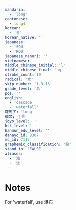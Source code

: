 ```yaml
---
mandarin:
  - 'lóng'
cantonese:
  - lung4
korean:
  - '롱'
korean_native: ''
japanese:
  - 'SOU'
  - 'ROU'
japanese_nanori: ''
vietnamese:
middle_chinese_initial: 'l'
middle_chinese_final: 'uŋ'
stroke_count: 19
radical: '水'
skip_number: '1-3-16'
grade_level: '名'
pos: ''
english:
  - 'cascade'
  - 'waterfall'
羅馬字: 'long'
韓文: '롱'
joyo_level: ''
hsk_level: ''
hanmun_edu_level: ''
danayo_id: 8307
mc_id: 7113
graphemic_classification: '龍'
stand_in: 'FALSE'
aliases:
  - '滝'
  - '泷'
---
```


# Notes
For 'waterfall', use 瀑布

